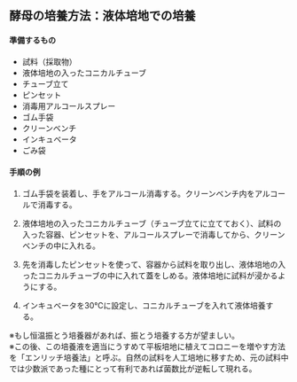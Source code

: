 ## 酵母の培養方法：液体培地での培養

#### 準備するもの
- 試料（採取物）
- 液体培地の入ったコニカルチューブ
- チューブ立て
- ピンセット
- 消毒用アルコールスプレー
- ゴム手袋
- クリーンベンチ
- インキュベータ
- ごみ袋

#### 手順の例
1. ゴム手袋を装着し、手をアルコール消毒する。クリーンベンチ内をアルコールで消毒する。

2. 液体培地の入ったコニカルチューブ（チューブ立てに立てておく）、試料の入った容器、ピンセットを、アルコールスプレーで消毒してから、クリーンベンチの中に入れる。

3. 先を消毒したピンセットを使って、容器から試料を取り出し、液体培地の入ったコニカルチューブの中に入れて蓋をしめる。液体培地に試料が浸かるようにする。

4. インキュベータを30℃に設定し、コニカルチューブを入れて液体培養する。

※もし恒温振とう培養器があれば、振とう培養する方が望ましい。  
※この後、この培養液を適当にうすめて平板培地に植えてコロニーを増やす方法を「エンリッチ培養法」と呼ぶ。自然の試料を人工培地に移すため、元の試料中では少数派であった種にとって有利であれば菌数比が逆転して現れる。
